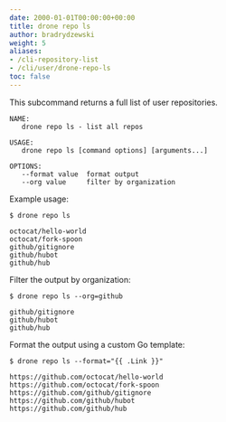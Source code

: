 ```yaml
---
date: 2000-01-01T00:00:00+00:00
title: drone repo ls
author: bradrydzewski
weight: 5
aliases:
- /cli-repository-list
- /cli/user/drone-repo-ls
toc: false
---
```


This subcommand returns a full list of user repositories.

```
NAME:
   drone repo ls - list all repos

USAGE:
   drone repo ls [command options] [arguments...]

OPTIONS:
   --format value  format output
   --org value     filter by organization
```

Example usage:

```
$ drone repo ls

octocat/hello-world
octocat/fork-spoon
github/gitignore
github/hubot
github/hub
```

Filter the output by organization:

```
$ drone repo ls --org=github

github/gitignore
github/hubot
github/hub
```

Format the output using a custom Go template:

```
$ drone repo ls --format="{{ .Link }}"

https://github.com/octocat/hello-world
https://github.com/octocat/fork-spoon
https://github.com/github/gitignore
https://github.com/github/hubot
https://github.com/github/hub
```